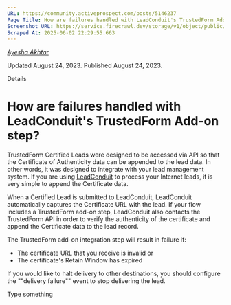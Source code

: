 ```yaml
---
URL: https://community.activeprospect.com/posts/5146237
Page Title: How are failures handled with LeadConduit's TrustedForm Add-on step?
Screenshot URL: https://service.firecrawl.dev/storage/v1/object/public/media/screenshot-4400424d-b91e-4b07-b5f4-40362193160a.png
Scraped At: 2025-06-02 22:29:55.663
---
```



[_Ayesha Akhtar_](https://community.activeprospect.com/memberships/9624817-ayesha-akhtar)

Updated August 24, 2023. Published August 24, 2023.

Details

# How are failures handled with LeadConduit's TrustedForm Add-on step?

TrustedForm Certified Leads were designed to be accessed via API so that the Certificate of Authenticity data can be appended to the lead data. In other words, it was designed to integrate with your lead management system. If you are using [LeadConduit](http://activeprospect.com/products/leadconduit/) to process your Internet leads, it is very simple to append the Certificate data.

When a Certified Lead is submitted to LeadConduit, LeadConduit automatically captures the Certificate URL with the lead. If your flow includes a TrustedForm add-on step, LeadConduit also contacts the TrustedForm API in order to verify the authenticity of the certificate and append the Certificate data to the lead record.

The TrustedForm add-on integration step will result in failure if:

- The certificate URL that you receive is invalid or
- The certificate's Retain Window has expired

If you would like to halt delivery to other destinations, you should configure the ""delivery failure"" event to stop delivering the lead.

Type something
